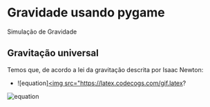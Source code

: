 # Gravidade usando pygame
Simulação de Gravidade
## Gravitação universal
Temos que, de acordo a lei da gravitação descrita por Isaac Newton:
- ![equation]<a href="https://www.codecogs.com/eqnedit.php?latex=F&space;=&space;\frac{G&space;mM}{d^{2}}" target="_blank"><img src="https://latex.codecogs.com/gif.latex?

![equation](https://latex.codecogs.com/gif.latex?F&space;=&space;\frac{G&space;mM}{d^{2}})
